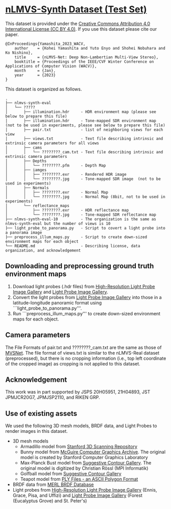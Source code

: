 # [nLMVS-Synth Dataset (Test Set)](https://github.com/kyotovision-public/nLMVS-Net)

This dataset is provided under the [Creative Commons Attribution 4.0 International License (CC BY 4.0)](http://creativecommons.org/licenses/by/4.0/). If you use this dataset please cite our paper.

```
@InProceedings{Yamashita_2023_WACV,
    author    = {Kohei Yamashita and Yuto Enyo and Shohei Nobuhara and Ko Nishino},
    title     = {nLMVS-Net: Deep Non-Lambertian Multi-View Stereo},
    booktitle = {Proceedings of the IEEE/CVF Winter Conference on Applications of Computer Vision (WACV)},
    month     = {Jan},
    year      = {2023}
}
```

This dataset is organized as follows.

```
.
├── nlmvs-synth-eval
│   └── ?????
│       ├── illumination.hdr     - HDR environment map (please see below to prepare this file)
│       ├── illumination.hdr     - Tone-mapped SDR environment map (not to be used in experiments, please see below to prepare this file)
│       ├── pair.txt             - list of neighboring views for each view
│       ├── views.txt            - Text file describing intrinsic and extrinsic camera parameters for all views
│       ├── cams
│       │   └── ????????_cam.txt - Text file describing intrinsic and extrinsic camera parameters
│       ├── Depths
│       │   └── ????????.pfm     - Depth Map
│       ├── iamges
│       │   ├── ????????.exr     - Rendered HDR image
│       │   └── ????????.jpg     - Tone-mapped SDR image  (not to be used in experiments)
│       ├── Normals
│       │   ├── ????????.exr     - Normal Map
│       │   └── ????????.jpg     - Normal Map (8bit, not to be used in experiments)
│       └── reflectance_maps
│           ├── ????????.exr     - HDR reflectance map
│           └── ????????.jpg     - Tone-mapped SDR reflectance map
├── nlmvs-synth-eval-10          - The organization is the same as nlmvs-synth-eval but the number of views is 10
├── light_probe_to_panorama.py   - Script to covert a light probe into a panorama image
├── preprocess_illum_maps.py     - Script to create down-sized environment maps for each object
└── README.md                    - Describing license, data organization, and acknowledgement
```

## Downloading and preprocessing ground truth environment maps
1. Download light probes (.hdr files) from [High-Resolution Light Probe Image Gallery](https://vgl.ict.usc.edu/Data/HighResProbes/) and [Light Probe Image Gallery](https://www.pauldebevec.com/Probes/).
2. Convert the light probes from [Light Probe Image Gallery](https://www.pauldebevec.com/Probes/) into those in a latitude-longitude panoramic format using ```light_probe_to_panorama.py'''.
3. Run ```preprocess_illum_maps.py''' to create down-sized environment maps for each object.

## Camera parameters
The File Formats of pair.txt and ????????_cam.txt are the same as those of [MVSNet](https://github.com/YoYo000/MVSNet#file-formats). The file format of views.txt is similar to the nLMVS-Real dataset (preprocessed), but there is no cropping information (i.e., top left coordinate of the cropped image) as cropping is not applied to this dataset.

## Acknowledgement
This work was in part supported by JSPS 20H05951, 21H04893, JST JPMJCR20G7, JPMJSP2110, and RIKEN GRP.

## Use of existing assets
We used the following 3D mesh models, BRDF data, and Light Probes to render images in this dataset. 
- 3D mesh models
  - Armadillo model from [Stanford 3D Scanning Repository](http://graphics.stanford.edu/data/3Dscanrep/)
  - Bunny model from [McGuire Computer Graphics Archive](https://casual-effects.com/data/). The original model is created by Stanford Computer Graphics Laboratory
  - Max-Planck Bust model from [Suggestive Contour Gallery](https://gfx.cs.princeton.edu/proj/sugcon/models/). The original model is digitized by Christian Rössl (MPI Informatik)
  - Golfball model from [Suggestive Contour Gallery](https://gfx.cs.princeton.edu/proj/sugcon/models/)
  - Teapot model from [PLY Files - an ASCII Polygon Format ](https://people.sc.fsu.edu/~jburkardt/data/ply/ply.html)
- BRDF data from [MERL BRDF Database](https://www.merl.com/brdf/)
- Light probes from [High-Resolution Light Probe Image Gallery](https://vgl.ict.usc.edu/Data/HighResProbes/) (Ennis, Grace, Pisa, and Uffizi) and [Light Probe Image Gallery](https://www.pauldebevec.com/Probes/) (Forest (Eucalyptus Grove) and St. Peter's)